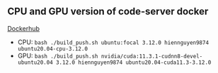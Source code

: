## CPU and GPU version of code-server docker

[Dockerhub](https://hub.docker.com/repository/docker/hiennguyen9874/datascience-notebook)

- CPU: `bash ./build_push.sh ubuntu:focal 3.12.0 hiennguyen9874 ubuntu20.04-cpu-3.12.0`
- GPU: `bash ./build_push.sh nvidia/cuda:11.3.1-cudnn8-devel-ubuntu20.04 3.12.0 hiennguyen9874 ubuntu20.04-cuda11.3-3.12.0`
